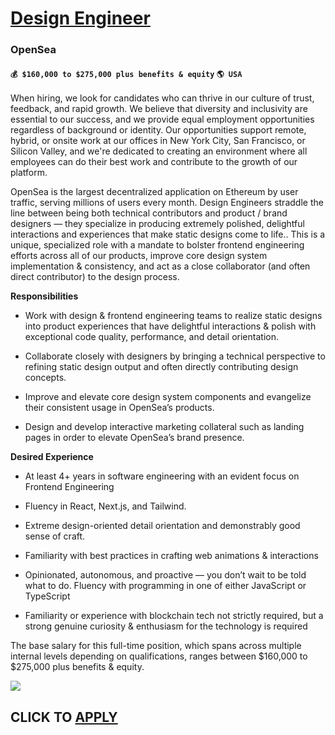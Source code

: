 # [Design Engineer](https://www.remotewlb.com/apply/design-engineer-87383)  
### OpenSea  
#### `💰 $160,000 to $275,000 plus benefits & equity` `🌎 USA`  

When hiring, we look for candidates who can thrive in our culture of trust, feedback, and rapid growth. We believe that diversity and inclusivity are essential to our success, and we provide equal employment opportunities regardless of background or identity. Our opportunities support remote, hybrid, or onsite work at our offices in New York City, San Francisco, or Silicon Valley, and we're dedicated to creating an environment where all employees can do their best work and contribute to the growth of our platform.

OpenSea is the largest decentralized application on Ethereum by user traffic, serving millions of users every month. Design Engineers straddle the line between being both technical contributors and product / brand designers — they specialize in producing extremely polished, delightful interactions and experiences that make static designs come to life.. This is a unique, specialized role with a mandate to bolster frontend engineering efforts across all of our products, improve core design system implementation & consistency, and act as a close collaborator (and often direct contributor) to the design process.

**Responsibilities**

  * Work with design & frontend engineering teams to realize static designs into product experiences that have delightful interactions & polish with exceptional code quality, performance, and detail orientation.

  * Collaborate closely with designers by bringing a technical perspective to refining static design output and often directly contributing design concepts.

  * Improve and elevate core design system components and evangelize their consistent usage in OpenSea’s products.

  * Design and develop interactive marketing collateral such as landing pages in order to elevate OpenSea’s brand presence. 

**Desired Experience**

  * At least 4+ years in software engineering with an evident focus on Frontend Engineering

  * Fluency in React, Next.js, and Tailwind.

  * Extreme design-oriented detail orientation and demonstrably good sense of craft.

  * Familiarity with best practices in crafting web animations & interactions

  * Opinionated, autonomous, and proactive — you don’t wait to be told what to do. Fluency with programming in one of either JavaScript or TypeScript

  * Familiarity or experience with blockchain tech not strictly required, but a strong genuine curiosity & enthusiasm for the technology is required

The base salary for this full-time position, which spans across multiple internal levels depending on qualifications, ranges between $160,000 to $275,000 plus benefits & equity.

![](https://remotive.com/job/track/1903043/blank.gif?source=public_api)  
## CLICK TO [APPLY](https://www.remotewlb.com/apply/design-engineer-87383)

